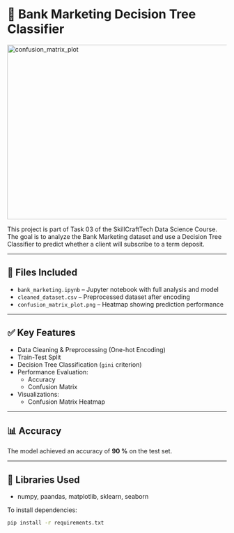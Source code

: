 # 🏦 Bank Marketing Decision Tree Classifier

<img width="600" height="400" alt="confusion_matrix_plot" src="https://github.com/user-attachments/assets/eb599786-becf-49eb-892c-71433cd70280" />


This project is part of Task 03 of the SkillCraftTech Data Science Course. The goal is to analyze the Bank Marketing dataset and use a Decision Tree Classifier to predict whether a client will subscribe to a term deposit.

---

## 📁 Files Included
- `bank_marketing.ipynb` – Jupyter notebook with full analysis and model
- `cleaned_dataset.csv` – Preprocessed dataset after encoding
- `confusion_matrix_plot.png` – Heatmap showing prediction performance

---

## ✅ Key Features
- Data Cleaning & Preprocessing (One-hot Encoding)
- Train-Test Split
- Decision Tree Classification (`gini` criterion)
- Performance Evaluation:
  - Accuracy
  - Confusion Matrix
- Visualizations:
  - Confusion Matrix Heatmap

---

## 📊 Accuracy
The model achieved an accuracy of **90 %** on the test set.

---

## 🧰 Libraries Used

- numpy, paandas, matplotlib, sklearn, seaborn
  
To install dependencies:

```bash
pip install -r requirements.txt
